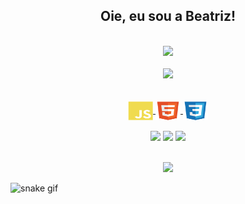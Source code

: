 
<div align="center">
<h2> Oie, eu sou a Beatriz! </h2>
</div>
</br>
<div align="center">
  <div align="center">
  <a href="https://github.com/BeatrizJasmine">
    <img height="180em" src="https://github-readme-stats.vercel.app/api?username=BeatrizJasmine&show_icons=true&theme=blue&include_all_commits=true&count_private=true"/>
    </div>
</br>
  <div align="center">
    <img height="180em" src="https://github-readme-stats.vercel.app/api/top-langs/?username=BeatrizJasmine&layout=compact&langs_count=7&theme=blue"/>
</div>
</div>
</br>
 <div align="center">
<div style="display: inline_block"><br>
  <img align="center" alt="Formando-Js" height="30" width="40" src="https://raw.githubusercontent.com/devicons/devicon/master/icons/javascript/javascript-plain.svg">
  <img align="center" alt="Formando -HTML" height="30" width="40" src="https://raw.githubusercontent.com/devicons/devicon/master/icons/html5/html5-original.svg">
  <img align="center" alt="Formando-CSS" height="30" width="40" src="https://raw.githubusercontent.com/devicons/devicon/master/icons/css3/css3-original.svg">
</div>
 </div>
</br>

 <div align="center">
  <a href="https://www.instagram.com/bearibeirx" target="_blank"><img src="https://img.shields.io/badge/-Instagram-%23E4405F?style=for-the-badge&logo=instagram&logoColor=white" target="_blank"></a> 
  <a href = "mailto:beatrizjasminer@gmail.com"><img src="https://img.shields.io/badge/-Gmail-%23333?style=for-the-badge&logo=gmail&logoColor=white" target="_blank"></a>
  <a href="[www.linkedin.com/in/beatriz-jasmine-ribeiro/](https://www.linkedin.com/in/beatriz-jasmine-ribeiro/)" target="_blank"><img src="https://img.shields.io/badge/-LinkedIn-%230077B5?style=for-the-badge&logo=linkedin&logoColor=white" target="_blank"></a> 
</div>
</br>
<p align="center">   <img alingn="center" src="https://profile-counter.glitch.me/BeatrizJasmine/count.svg" /></p>


![snake gif](https://github.com/BeatrizJasmine/BeatrizJasmine/blob/output/github-contribution-grid-snake.svg)

